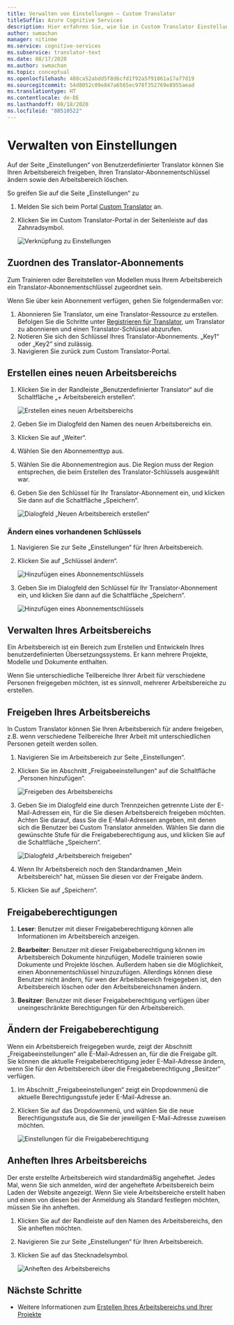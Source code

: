 ```yaml
---
title: Verwalten von Einstellungen – Custom Translator
titleSuffix: Azure Cognitive Services
description: Hier erfahren Sie, wie Sie in Custom Translator Einstellungen verwalten, Arbeitsbereiche erstellen und freigeben sowie Abonnementschlüssel verwalten.
author: swmachan
manager: nitinme
ms.service: cognitive-services
ms.subservice: translator-text
ms.date: 08/17/2020
ms.author: swmachan
ms.topic: conceptual
ms.openlocfilehash: 488ca52abdd5f8d6cfd1f92a5f91861a17a77d19
ms.sourcegitcommit: 54d8052c09e847a6565ec978f352769e8955aead
ms.translationtype: HT
ms.contentlocale: de-DE
ms.lasthandoff: 08/18/2020
ms.locfileid: "88510522"
---
```

# <a name="how-to-manage-settings"></a>Verwalten von Einstellungen

Auf der Seite „Einstellungen“ von Benutzerdefinierter Translator können Sie Ihren Arbeitsbereich freigeben, Ihren Translator-Abonnementschlüssel ändern sowie den Arbeitsbereich löschen.

So greifen Sie auf die Seite „Einstellungen“ zu

1. Melden Sie sich beim Portal [Custom Translator](https://portal.customtranslator.azure.ai/) an.
2. Klicken Sie im Custom Translator-Portal in der Seitenleiste auf das Zahnradsymbol.

    ![Verknüpfung zu Einstellungen](media/how-to/how-to-settings.png)

## <a name="associating-translator-subscription"></a>Zuordnen des Translator-Abonnements

Zum Trainieren oder Bereitstellen von Modellen muss Ihrem Arbeitsbereich ein Translator-Abonnementschlüssel zugeordnet sein.

Wenn Sie über kein Abonnement verfügen, gehen Sie folgendermaßen vor:

1. Abonnieren Sie Translator, um eine Translator-Ressource zu erstellen. Befolgen Sie die Schritte unter [Registrieren für Translator](https://docs.microsoft.com/azure/cognitive-services/translator/translator-how-to-signup), um Translator zu abonnieren und einen Translator-Schlüssel abzurufen.
2. Notieren Sie sich den Schlüssel Ihres Translator-Abonnements. „Key1“ oder „Key2“ sind zulässig.
3. Navigieren Sie zurück zum Custom Translator-Portal.

## <a name="create-a-new-workspace"></a>Erstellen eines neuen Arbeitsbereichs

1. Klicken Sie in der Randleiste „Benutzerdefinierter Translator“ auf die Schaltfläche „+ Arbeitsbereich erstellen“.

    ![Erstellen eines neuen Arbeitsbereichs](media/how-to/create-new-workspace.png)

2. Geben Sie im Dialogfeld den Namen des neuen Arbeitsbereichs ein.
3. Klicken Sie auf „Weiter“.
4. Wählen Sie den Abonnementtyp aus.
5. Wählen Sie die Abonnementregion aus. Die Region muss der Region entsprechen, die beim Erstellen des Translator-Schlüssels ausgewählt war.
6. Geben Sie den Schlüssel für Ihr Translator-Abonnement ein, und klicken Sie dann auf die Schaltfläche „Speichern“.

    ![Dialogfeld „Neuen Arbeitsbereich erstellen“](media/how-to/create-new-workspace-dialog.png)


### <a name="modify-existing-key"></a>Ändern eines vorhandenen Schlüssels

1. Navigieren Sie zur Seite „Einstellungen“ für Ihren Arbeitsbereich.
2. Klicken Sie auf „Schlüssel ändern“.

    ![Hinzufügen eines Abonnementschlüssels](media/how-to/how-to-add-subscription-key.png)

3. Geben Sie im Dialogfeld den Schlüssel für Ihr Translator-Abonnement ein, und klicken Sie dann auf die Schaltfläche „Speichern“.

    ![Hinzufügen eines Abonnementschlüssels](media/how-to/how-to-add-subscription-key-dialog.png)

## <a name="manage-your-workspace"></a>Verwalten Ihres Arbeitsbereichs

Ein Arbeitsbereich ist ein Bereich zum Erstellen und Entwickeln Ihres benutzerdefinierten Übersetzungssystems. Er kann mehrere Projekte, Modelle und Dokumente enthalten.

Wenn Sie unterschiedliche Teilbereiche Ihrer Arbeit für verschiedene Personen freigegeben möchten, ist es sinnvoll, mehrerer Arbeitsbereiche zu erstellen.

## <a name="share-your-workspace"></a>Freigeben Ihres Arbeitsbereichs

In Custom Translator können Sie Ihren Arbeitsbereich für andere freigeben, z.B. wenn verschiedene Teilbereiche Ihrer Arbeit mit unterschiedlichen Personen geteilt werden sollen.

1. Navigieren Sie im Arbeitsbereich zur Seite „Einstellungen“.
2. Klicken Sie im Abschnitt „Freigabeeinstellungen“ auf die Schaltfläche „Personen hinzufügen“.

    ![Freigeben des Arbeitsbereichs](media/how-to/share-workspace.png)

3. Geben Sie im Dialogfeld eine durch Trennzeichen getrennte Liste der E-Mail-Adressen ein, für die Sie diesen Arbeitsbereich freigeben möchten. Achten Sie darauf, dass Sie die E-Mail-Adressen angeben, mit denen sich die Benutzer bei Custom Translator anmelden. Wählen Sie dann die gewünschte Stufe für die Freigabeberechtigung aus, und klicken Sie auf die Schaltfläche „Speichern“.

    ![Dialogfeld „Arbeitsbereich freigeben“](media/how-to/share-workspace-dialog.png)

4. Wenn Ihr Arbeitsbereich noch den Standardnamen „Mein Arbeitsbereich“ hat, müssen Sie diesen vor der Freigabe ändern.
5. Klicken Sie auf „Speichern“.

## <a name="sharing-permissions"></a>Freigabeberechtigungen

1. **Leser**: Benutzer mit dieser Freigabeberechtigung können alle Informationen im Arbeitsbereich anzeigen.

2. **Bearbeiter**: Benutzer mit dieser Freigabeberechtigung können im Arbeitsbereich Dokumente hinzufügen, Modelle trainieren sowie Dokumente und Projekte löschen. Außerdem haben sie die Möglichkeit, einen Abonnementschlüssel hinzuzufügen. Allerdings können diese Benutzer nicht ändern, für wen der Arbeitsbereich freigegeben ist, den Arbeitsbereich löschen oder den Arbeitsbereichsnamen ändern.

3. **Besitzer**: Benutzer mit dieser Freigabeberechtigung verfügen über uneingeschränkte Berechtigungen für den Arbeitsbereich.

## <a name="change-sharing-permission"></a>Ändern der Freigabeberechtigung

Wenn ein Arbeitsbereich freigegeben wurde, zeigt der Abschnitt „Freigabeeinstellungen“ alle E-Mail-Adressen an, für die die Freigabe gilt. Sie können die aktuelle Freigabeberechtigung jeder E-Mail-Adresse ändern, wenn Sie für den Arbeitsbereich über die Freigabeberechtigung „Besitzer“ verfügen.

1. Im Abschnitt „Freigabeeinstellungen“ zeigt ein Dropdownmenü die aktuelle Berechtigungsstufe jeder E-Mail-Adresse an.

2. Klicken Sie auf das Dropdownmenü, und wählen Sie die neue Berechtigungsstufe aus, die Sie der jeweiligen E-Mail-Adresse zuweisen möchten.

    ![Einstellungen für die Freigabeberechtigung](media/how-to/sharing-permission-settings.png)

## <a name="pin-your-workspace"></a>Anheften Ihres Arbeitsbereichs

Der erste erstellte Arbeitsbereich wird standardmäßig angeheftet. Jedes Mal, wenn Sie sich anmelden, wird der angeheftete Arbeitsbereich beim Laden der Website angezeigt. Wenn Sie viele Arbeitsbereiche erstellt haben und einen von diesen bei der Anmeldung als Standard festlegen möchten, müssen Sie ihn anheften.

1. Klicken Sie auf der Randleiste auf den Namen des Arbeitsbereichs, den Sie anheften möchten.
2. Navigieren Sie zur Seite „Einstellungen“ für Ihren Arbeitsbereich.
3. Klicken Sie auf das Stecknadelsymbol.

    ![Anheften des Arbeitsbereichs](media/how-to/how-to-pin-workspace.png)

## <a name="next-steps"></a>Nächste Schritte

- Weitere Informationen zum [Erstellen Ihres Arbeitsbereichs und Ihrer Projekte](workspace-and-project.md)
